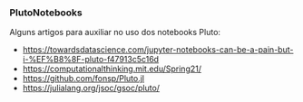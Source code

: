 ### PlutoNotebooks

Alguns artigos para auxiliar no uso dos notebooks Pluto:
* <https://towardsdatascience.com/jupyter-notebooks-can-be-a-pain-but-i-%EF%B8%8F-pluto-f47913c5c16d>
* <https://computationalthinking.mit.edu/Spring21/>
* <https://github.com/fonsp/Pluto.jl>
* <https://julialang.org/jsoc/gsoc/pluto/>

